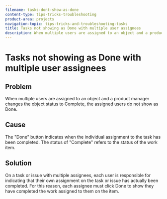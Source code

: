 ```yaml
---
filename: tasks-dont-show-as-done
content-type: tips-tricks-troubleshooting
product-area: projects
navigation-topic: tips-tricks-and-troubleshooting-tasks
title: Tasks not showing as Done with multiple user assignees
description: When multiple users are assigned to an object and a product manager changes the object status to Complete, the assigned users do not show as Done.
---
```


# Tasks not showing as Done with multiple user assignees

## Problem

When multiple users are assigned to an object and a product manager changes the object status to Complete, the assigned users do not show as Done.

## Cause

The "Done" button indicates when the individual assignment to the task has been completed. The status of "Complete" refers to the status of the work item.

## Solution

On a task or issue with multiple assignees, each user is responsible for indicating that their own assignment on the task or issue has actually been completed. For this reason, each assignee must click Done to show they have completed the work assigned to them on the item. 
